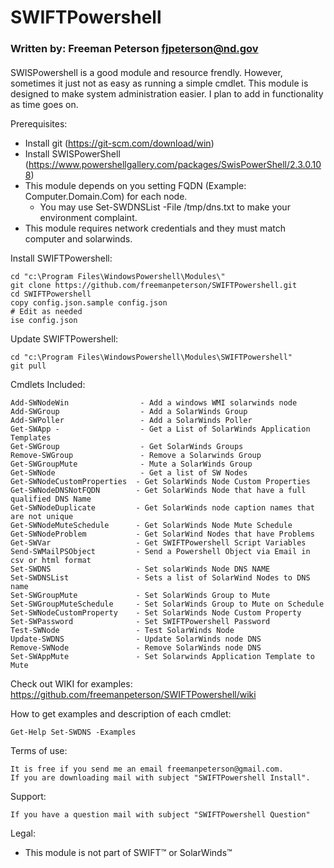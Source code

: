 
# SWIFTPowershell
### Written by:         Freeman Peterson fjpeterson@nd.gov
#### 

SWISPowershell is a good module and resource frendly. However, sometimes it just not as easy as running a simple cmdlet. This module is designed to make system administration easier. 
I plan to add in functionality as time goes on.

Prerequisites:
+ Install git (https://git-scm.com/download/win)
+ Install SWISPowerShell (https://www.powershellgallery.com/packages/SwisPowerShell/2.3.0.108)
+ This module depends on you setting FQDN (Example: Computer.Domain.Com) for each node. 
  - You may use Set-SWDNSList -File /tmp/dns.txt  to make your environment complaint. 
+ This module requires network credentials and they must match computer and solarwinds.

Install SWIFTPowershell:
```
cd "c:\Program Files\WindowsPowershell\Modules\"
git clone https://github.com/freemanpeterson/SWIFTPowershell.git
cd SWIFTPowershell
copy config.json.sample config.json
# Edit as needed
ise config.json 
````
Update SWIFTPowershell:
```
cd "c:\Program Files\WindowsPowershell\Modules\SWIFTPowershell"
git pull
````
Cmdlets Included:
```
Add-SWNodeWin                - Add a windows WMI solarwinds node
Add-SWGroup                  - Add a SolarWinds Group
Add-SWPoller                 - Add a SolarWinds Poller
Get-SWApp -                  - Get a List of SolarWinds Application Templates
Get-SWGroup                  - Get SolarWinds Groups
Remove-SWGroup               - Remove a Solarwinds Group
Get-SWGroupMute              - Mute a SolarWinds Group
Get-SWNode                   - Get a list of SW Nodes
Get-SWNodeCustomProperties  - Get SolarWinds Node Custom Properties
Get-SWNodeDNSNotFQDN        - Get SolarWinds Node that have a full qualified DNS Name
Get-SWNodeDuplicate         - Get SolarWinds node caption names that are not unique
Get-SWNodeMuteSchedule      - Get SolarWinds Node Mute Schedule
Get-SWNodeProblem           - Get SolarWind Nodes that have Problems
Get-SWVar                   - Get SWIFTPowershell Script Variables
Send-SWMailPSObject         - Send a Powershell Object via Email in csv or html format
Set-SWDNS                   - Set solarWinds Node DNS NAME
Set-SWDNSList               - Sets a list of SolarWind Nodes to DNS name
Set-SWGroupMute             - Set SolarWinds Group to Mute
Set-SWGroupMuteSchedule     - Set SolarWinds Group to Mute on Schedule
Set-SWNodeCustomProperty    - Set SolarWinds Node Custom Property
Set-SWPassword              - Set SWIFTPowershell Password
Test-SWNode                 - Test SolarWinds Node
Update-SWDNS                - Update SolarWinds node DNS
Remove-SWNode               - Remove SolarWinds node DNS
Set-SWAppMute               - Set Solarwinds Application Template to Mute
```
Check out WIKI for examples:
https://github.com/freemanpeterson/SWIFTPowershell/wiki

How to get examples and description of each cmdlet:
```
Get-Help Set-SWDNS -Examples
```

Terms of use: 
```
It is free if you send me an email freemanpeterson@gmail.com. 
If you are downloading mail with subject "SWIFTPowershell Install".
```
Support:
```
If you have a question mail with subject "SWIFTPowershell Question"
```
Legal:
+ This module is not part of SWIFT™ or SolarWinds™

